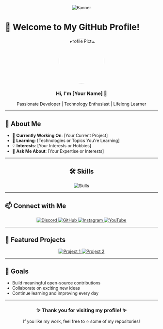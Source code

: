 <div align="center">
  <img src="https://via.placeholder.com/800x200?text=Welcome+to+My+GitHub+Profile!" alt="Banner" />
</div>

# 🌌 Welcome to My GitHub Profile!

<div align="center">
  <img src="https://via.placeholder.com/150" alt="Profile Picture" width="150" style="border-radius: 50%;" />
  <h3>Hi, I'm [Your Name] 👋</h3>
  <p>Passionate Developer | Technology Enthusiast | Lifelong Learner</p>
</div>

---

## 🌟 About Me  
- 🔭 **Currently Working On**: [Your Current Project]  
- 🌱 **Learning**: [Technologies or Topics You're Learning]  
- 💡 **Interests**: [Your Interests or Hobbies]  
- 💬 **Ask Me About**: [Your Expertise or Interests]  

---

<div align="center">
  <h2>🛠️ Skills</h2>
  <img src="https://skillicons.dev/icons?i=html,css,javascript,python,lua,react" alt="Skills" />
</div>

---

## 📫 Connect with Me  

<div align="center">
  <a href="[Your Discord Link]" target="_blank">
    <img src="https://img.shields.io/badge/Discord-7289DA?style=for-the-badge&logo=discord&logoColor=white" alt="Discord" />
  </a>
  <a href="[Your GitHub Link]" target="_blank">
    <img src="https://img.shields.io/badge/GitHub-181717?style=for-the-badge&logo=github&logoColor=white" alt="GitHub" />
  </a>
  <a href="[Your Instagram Link]" target="_blank">
    <img src="https://img.shields.io/badge/Instagram-E4405F?style=for-the-badge&logo=instagram&logoColor=white" alt="Instagram" />
  </a>
  <a href="[Your YouTube Link]" target="_blank">
    <img src="https://img.shields.io/badge/YouTube-FF0000?style=for-the-badge&logo=youtube&logoColor=white" alt="YouTube" />
  </a>
</div>

---

## 📂 Featured Projects  

<div align="center">
  <a href="[Project 1 Link]" target="_blank">
    <img src="https://via.placeholder.com/400x200?text=Project+1" alt="Project 1" />
  </a>
  <a href="[Project 2 Link]" target="_blank">
    <img src="https://via.placeholder.com/400x200?text=Project+2" alt="Project 2" />
  </a>
</div>

---

## 🎯 Goals  

- Build meaningful open-source contributions  
- Collaborate on exciting new ideas  
- Continue learning and improving every day  

---

<div align="center">
  <h3>✨ Thank you for visiting my profile! ✨</h3>
  <p>If you like my work, feel free to ⭐ some of my repositories!</p>
</div>
